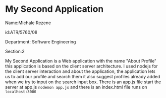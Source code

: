# My Second Application


Name:Michale Rezene 


id:ATR/5760/08


Department: Software Engineering  


Section:2


My Second Application is a Web application with the name "About Profile"
this application is based on the client server architecture.
I used nodejs for the client server interaction and about the application, 
the application lets us to add our profile and search them it also suggest profiles already added when we try to input on the search input box. 
There is an app.js file start the server at app.js `nodemon app.js` and there is an index.html file 
runs on `localhost:3000`
